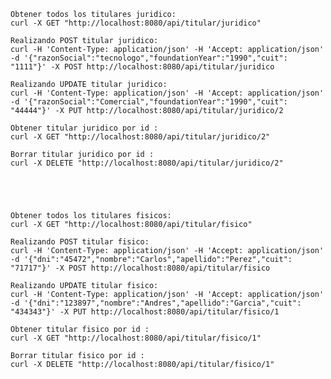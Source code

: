 
	Obtener todos los titulares juridico:
    curl -X GET "http://localhost:8080/api/titular/juridico"

	Realizando POST titular juridico:
	curl -H 'Content-Type: application/json' -H 'Accept: application/json' -d '{"razonSocial":"tecnologo","foundationYear":"1990","cuit": "1111"}' -X POST http://localhost:8080/api/titular/juridico

    Realizando UPDATE titular juridico:
	curl -H 'Content-Type: application/json' -H 'Accept: application/json' -d '{"razonSocial":"Comercial","foundationYear":"1990","cuit": "44444"}' -X PUT http://localhost:8080/api/titular/juridico/2

	Obtener titular juridico por id :
	curl -X GET "http://localhost:8080/api/titular/juridico/2"

    Borrar titular juridico por id :
    curl -X DELETE "http://localhost:8080/api/titular/juridico/2"





	Obtener todos los titulares fisicos:
	curl -X GET "http://localhost:8080/api/titular/fisico"

	Realizando POST titular fisico:
    curl -H 'Content-Type: application/json' -H 'Accept: application/json' -d '{"dni":"45472","nombre":"Carlos","apellido":"Perez","cuit": "71717"}' -X POST http://localhost:8080/api/titular/fisico

	Realizando UPDATE titular fisico:
    curl -H 'Content-Type: application/json' -H 'Accept: application/json' -d '{"dni":"123897","nombre":"Andres","apellido":"Garcia","cuit": "434343"}' -X PUT http://localhost:8080/api/titular/fisico/1

    Obtener titular fisico por id :
    curl -X GET "http://localhost:8080/api/titular/fisico/1"

    Borrar titular fisico por id :
    curl -X DELETE "http://localhost:8080/api/titular/fisico/1"

